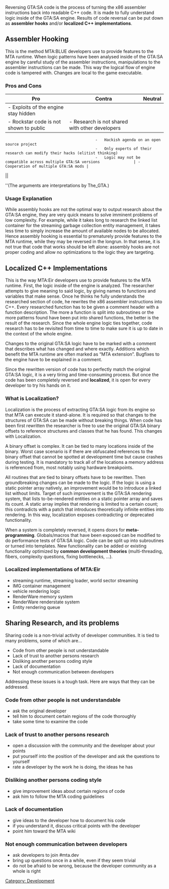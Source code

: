 Reversing GTA:SA code is the process of turning the x86 assembler instructions back into readable C++ code. It is made to fully understand logic inside of the GTA:SA engine. Results of code reversal can be put down as **assembler hooks** and/or **localized C++ implementations**.

Assembler Hooking
-----------------

This is the method MTA:BLUE developers use to provide features to the MTA runtime. When logic patterns have been analysed inside of the GTA:SA engine by careful study of the assembler instructions, manipulations to the assembler instructions can be made. This way the logical flow of engine code is tampered with. Changes are local to the game executable.

### Pros and Cons

| Pro                                      | Contra                                                                       | Neutral                                 |
|------------------------------------------|------------------------------------------------------------------------------|-----------------------------------------|
| -   Exploits of the engine stay hidden   
 -   Rockstar code is not shown to public  | -   Research is not shared with other developers                             
                                            -   Hackish agenda on an open source project                                  
                                            -   Only experts of their research can modify their hacks (elitist thinking)  
                                            -   Logic may not be compatible across multiple GTA:SA versions               | -   Cooperation of multiple GTA:SA mods |
||

''(The arguments are interpretations by The\_GTA.)

### Usage Explanation

While assembly hooks are not the optimal way to output research about the GTA:SA engine, they are very quick means to solve imminent problems of low complexity. For example, while it takes long to research the linked list container for the streaming garbage collection entity management, it takes less time to simply increase the amount of available nodes to be allocated. Hence assembly hooking is essential to prematurely provide features to the MTA runtime, while they may be reversed in the longrun. In that sense, it is not true that code that works should be left alone: assembly hooks are not proper coding and allow no optimizations to the logic they are targeting.

Localized C++ Implementations
-----------------------------

This is the way MTA:Eir developers use to provide features to the MTA runtime. First, the logic inside of the engine is analyzed. The researcher attempts to give meaning to said logic, by giving names to functions and variables that make sense. Once he thinks he fully understands the researched section of code, he rewrites the x86 assembler instructions into C++. Every researched function has to be given a comment header with a function description. The more a function is split into subroutines or the more patterns found have been put into shared functions, the better is the result of the research. Since the whole engine logic ties together, code research has to be revisited from time to time to make sure it is up to date in the context of the whole engine.

Changes to the original GTA:SA logic have to be marked with a comment that describes what has changed and where exactly. Additions which benefit the MTA runtime are often marked as “MTA extension”. Bugfixes to the engine have to be explained in a comment.

Since the rewritten version of code has to perfectly match the original GTA:SA logic, it is a very tiring and time-consuming process. But once the code has been completely reversed and **localized**, it is open for every developer to try his hands on it.

### What is Localization?

Localization is the process of extracting GTA:SA logic from its engine so that MTA can execute it stand-alone. It is required so that changes to the structures of GTA:SA can be made without breaking things. When code has been first rewritten the researcher is free to use the original GTA:SA binary offsets to reference structures and classes that he has found. This changes with Localization.

A binary offset is complex. It can be tied to many locations inside of the binary. Worst case scenario is if there are obfuscated references to the binary offset that cannot be spotted at development time but cause crashes during testing. It is mandatory to track all of the locations a memory address is referenced from, most notably using hardware breakpoints.

All routines that are tied to binary offsets have to be rewritten. Then groundbreaking changes can be made to the logic. If the logic is using a static pointer array natively, an improvement would be to introduce a linked list without limits. Target of such improvement is the GTA:SA rendering system, that lists to-be-rendered entities on a static pointer array and saves its count. A static array implies that rendering is limited to a certain count; this contradicts with a patch that introduces theoretically infinite entities into rendering. In this way, localization exposes contradicting or deprecated functionality.

When a system is completely reversed, it opens doors for **meta-programming**. Globals/macros that have been exposed can be modified to do performance tests of GTA:SA logic. Code can be split up into subroutines or turned into templates. New functionality can be added or existing functionality optimized by **common development theories** (multi-threading, fibers, complexity questions, fixing bottlenecks, ...).

### Localized implementations of MTA:Eir

-   streaming runtime, streaming loader, world sector streaming
-   IMG container management
-   vehicle rendering logic
-   RenderWare memory system
-   RenderWare renderstate system
-   Entity rendering queue

Sharing Research, and its problems
----------------------------------

Sharing code is a non-trivial activity of developer communities. It is tied to many problems, some of which are...

-   Code from other people is not understandable
-   Lack of trust to another persons research
-   Disliking another persons coding style
-   Lack of documentation
-   Not enough communication between developers

Addressing these issues is a tough task. Here are ways that they can be addressed.

### Code from other people is not understandable

-   ask the original developer
-   tell him to document certain regions of the code thoroughly
-   take some time to examine the code

### Lack of trust to another persons research

-   open a discussion with the community and the developer about your points
-   put yourself into the position of the developer and ask the questions to yourself
-   rate a developer by the work he is doing, the ideas he has

### Disliking another persons coding style

-   give improvement ideas about certain regions of code
-   ask him to follow the MTA coding guidelines

### Lack of documentation

-   give ideas to the developer how to document his code
-   if you understand it, discuss critical points with the developer
-   point him toward the MTA wiki

### Not enough communication between developers

-   ask developers to join \#mta.dev
-   bring up questions once in a while, even if they seem trivial
-   do not be afraid to be wrong, because the developer community as a whole is right

[Category: Development](/docs/category-_development.md "wikilink")
